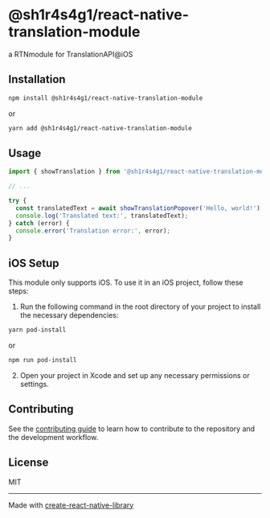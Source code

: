 # @sh1r4s4g1/react-native-translation-module

a RTNmodule for TranslationAPI@iOS

## Installation

```sh
npm install @sh1r4s4g1/react-native-translation-module
```

or

```sh
yarn add @sh1r4s4g1/react-native-translation-module
```

## Usage

```js
import { showTranslation } from '@sh1r4s4g1/react-native-translation-module';

// ...

try {
  const translatedText = await showTranslationPopover('Hello, world!');
  console.log('Translated text:', translatedText);
} catch (error) {
  console.error('Translation error:', error);
}
```

## iOS Setup

This module only supports iOS. To use it in an iOS project, follow these steps:

1. Run the following command in the root directory of your project to install the necessary dependencies:

```sh
yarn pod-install
```

or

```sh
npm run pod-install
```

2. Open your project in Xcode and set up any necessary permissions or settings.

## Contributing

See the [contributing guide](CONTRIBUTING.md) to learn how to contribute to the repository and the development workflow.

## License

MIT

---

Made with [create-react-native-library](https://github.com/callstack/react-native-builder-bob)
